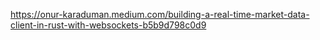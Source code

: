 https://onur-karaduman.medium.com/building-a-real-time-market-data-client-in-rust-with-websockets-b5b9d798c0d9
